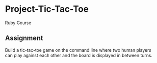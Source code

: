 # Project-Tic-Tac-Toe
Ruby Course<br />
## Assignment<br />
Build a tic-tac-toe game on the command line where two human players can play against each other and the board is displayed in between turns.
